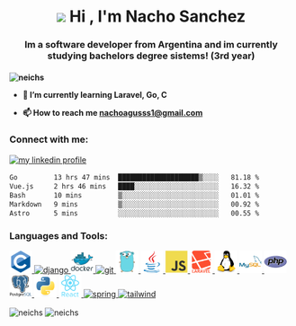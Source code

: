 <h1 align="center"> <img src="https://emojis.slackmojis.com/emojis/images/1531849430/4246/blob-sunglasses.gif?1531849430" width="30"/> Hi , I'm Nacho Sanchez</h1>
<h3 align="center">Im a software developer from Argentina and im currently studying bachelors degree sistems! (3rd year)</h3>
<h4 align="center"><h4>
<p align="left"> <img src="https://komarev.com/ghpvc/?username=neichs&label=Profile%20views&color=0e75b6&style=flat" alt="neichs" /> </p>

- 🌱 I’m currently learning **Laravel, Go, C**

- 📫 How to reach me **nachoagusss1@gmail.com**

<h3 align="left">Connect with me:</h3>
<p align="left">
<a href="https://www.linkedin.com/in/ignacio-sanchez-252855318" target="blank"><img align="center" src="https://raw.githubusercontent.com/rahuldkjain/github-profile-readme-generator/master/src/images/icons/Social/linked-in-alt.svg" alt="my linkedin profile" height="30" width="40" /></a>
</p>

<!--START_SECTION:waka-->

```True
Go         13 hrs 47 mins  ████████████████████▒░░░░   81.18 %
Vue.js     2 hrs 46 mins   ████░░░░░░░░░░░░░░░░░░░░░   16.32 %
Bash       10 mins         ▒░░░░░░░░░░░░░░░░░░░░░░░░   01.01 %
Markdown   9 mins          ▒░░░░░░░░░░░░░░░░░░░░░░░░   00.92 %
Astro      5 mins          ░░░░░░░░░░░░░░░░░░░░░░░░░   00.55 %
```

<!--END_SECTION:waka-->

<h3 align="left">Languages and Tools:</h3>
<p align="left"> <a href="https://www.cprogramming.com/" target="_blank" rel="noreferrer"> <img src="https://raw.githubusercontent.com/devicons/devicon/master/icons/c/c-original.svg" alt="c" width="40" height="40"/> </a> <a href="https://www.djangoproject.com/" target="_blank" rel="noreferrer"> <img src="https://cdn.worldvectorlogo.com/logos/django.svg" alt="django" width="40" height="40"/> </a> <a href="https://www.docker.com/" target="_blank" rel="noreferrer"> <img src="https://raw.githubusercontent.com/devicons/devicon/master/icons/docker/docker-original-wordmark.svg" alt="docker" width="40" height="40"/> </a> <a href="https://git-scm.com/" target="_blank" rel="noreferrer"> <img src="https://www.vectorlogo.zone/logos/git-scm/git-scm-icon.svg" alt="git" width="40" height="40"/> </a> <a href="https://golang.org" target="_blank" rel="noreferrer"> <img src="https://raw.githubusercontent.com/devicons/devicon/master/icons/go/go-original.svg" alt="go" width="40" height="40"/> </a> <a href="https://www.java.com" target="_blank" rel="noreferrer"> <img src="https://raw.githubusercontent.com/devicons/devicon/master/icons/java/java-original.svg" alt="java" width="40" height="40"/> </a> <a href="https://developer.mozilla.org/en-US/docs/Web/JavaScript" target="_blank" rel="noreferrer"> <img src="https://raw.githubusercontent.com/devicons/devicon/master/icons/javascript/javascript-original.svg" alt="javascript" width="40" height="40"/> </a> <a href="https://laravel.com/" target="_blank" rel="noreferrer"> <img src="https://raw.githubusercontent.com/devicons/devicon/master/icons/laravel/laravel-plain-wordmark.svg" alt="laravel" width="40" height="40"/> </a> <a href="https://www.linux.org/" target="_blank" rel="noreferrer"> <img src="https://raw.githubusercontent.com/devicons/devicon/master/icons/linux/linux-original.svg" alt="linux" width="40" height="40"/> </a> <a href="https://www.mysql.com/" target="_blank" rel="noreferrer"> <img src="https://raw.githubusercontent.com/devicons/devicon/master/icons/mysql/mysql-original-wordmark.svg" alt="mysql" width="40" height="40"/> </a> <a href="https://www.php.net" target="_blank" rel="noreferrer"> <img src="https://raw.githubusercontent.com/devicons/devicon/master/icons/php/php-original.svg" alt="php" width="40" height="40"/> </a> <a href="https://www.postgresql.org" target="_blank" rel="noreferrer"> <img src="https://raw.githubusercontent.com/devicons/devicon/master/icons/postgresql/postgresql-original-wordmark.svg" alt="postgresql" width="40" height="40"/> </a> <a href="https://www.python.org" target="_blank" rel="noreferrer"> <img src="https://raw.githubusercontent.com/devicons/devicon/master/icons/python/python-original.svg" alt="python" width="40" height="40"/> </a> <a href="https://reactjs.org/" target="_blank" rel="noreferrer"> <img src="https://raw.githubusercontent.com/devicons/devicon/master/icons/react/react-original-wordmark.svg" alt="react" width="40" height="40"/> </a> <a href="https://spring.io/" target="_blank" rel="noreferrer"> <img src="https://www.vectorlogo.zone/logos/springio/springio-icon.svg" alt="spring" width="40" height="40"/> </a> <a href="https://tailwindcss.com/" target="_blank" rel="noreferrer"> <img src="https://www.vectorlogo.zone/logos/tailwindcss/tailwindcss-icon.svg" alt="tailwind" width="40" height="40"/> </a> </p>

<span>
  <img align="center" src="https://github-readme-stats.vercel.app/api/top-langs?username=neichs&hide=NSIS,css&show_icons=true&locale=en&layout=compact&theme=dark&hide_border=true" alt="neichs" />
<img align="center" src="https://github-readme-streak-stats.herokuapp.com/?user=neichs&theme=dark&hide_border=true" alt="neichs" />
</span>



